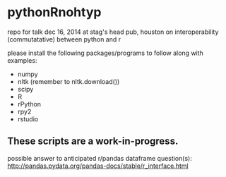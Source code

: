 pythonRnohtyp
=============

repo for talk dec 16, 2014 at stag's head pub, houston on interoperability (commutatative) between python and r

please install the following packages/programs to follow along with examples:

* numpy
* nltk (remember to nltk.download())
* scipy
* R
* rPython
* rpy2
* rstudio

These scripts are a work-in-progress. 
------------------------------------

possible answer to anticipated r/pandas dataframe question(s): http://pandas.pydata.org/pandas-docs/stable/r_interface.html

